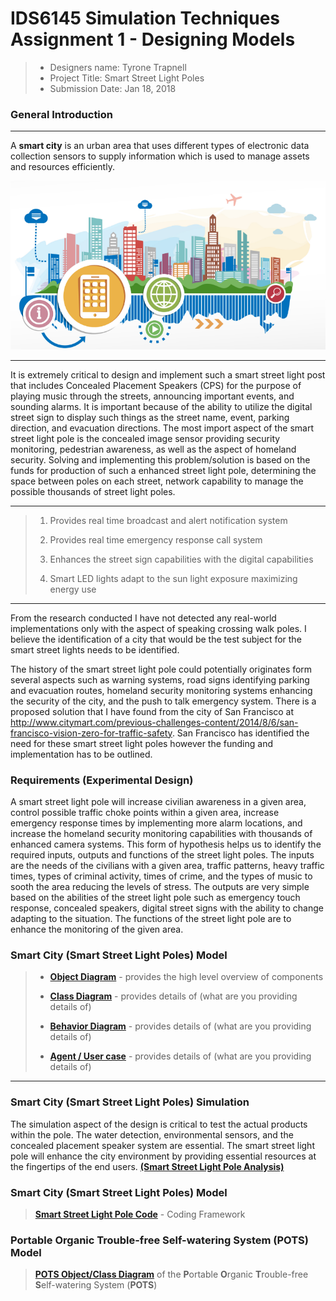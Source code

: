 # IDS6145 Simulation Techniques Assignment 1 - Designing Models



> * Designers name: Tyrone Trapnell
> * Project Title: Smart Street Light Poles
> * Submission Date: Jan 18, 2018

### General Introduction
- - -
A **smart city** is an urban area that uses different types of electronic data collection sensors to supply information which is used to manage assets and resources efficiently.

![Image of Smart City](diagrams/smart-city.png)

- - -

It is extremely critical to design and implement such a smart street light post that includes Concealed Placement Speakers (CPS) for the purpose of playing music through the streets, announcing important events, and sounding alarms.   It is important because of the ability to utilize the digital street sign to display such things as the street name, event, parking direction, and evacuation directions.  The most import aspect of the smart street light pole is the concealed image sensor providing security monitoring, pedestrian awareness, as well as the aspect of homeland security.  Solving and implementing this problem/solution is based on the funds for production of such a enhanced street light pole, determining the space between poles on each street, network capability to manage the possible thousands of street light poles.

- - -

> 1. Provides real time broadcast and alert notification system
>
> 2. Provides real time emergency response call system
>
> 3. Enhances the street sign capabilities with the digital capabilities
>
> 4. Smart LED lights adapt to the sun light exposure maximizing energy use

- - -



From the research conducted I have not detected any real-world implementations only with the aspect of speaking crossing walk poles.  I believe the identification of a city that would be the test subject for the smart street lights needs to be identified.



The history of the smart street light pole could potentially originates form several aspects such as warning systems, road signs identifying parking and evacuation routes, homeland security monitoring systems enhancing the security of the city, and the push to talk emergency system.  There is a proposed solution that I have found from the city of San Francisco at http://www.citymart.com/previous-challenges-content/2014/8/6/san-francisco-vision-zero-for-traffic-safety.  San Francisco has identified the need for these smart street light poles however the funding and implementation has to be outlined.



### Requirements (Experimental Design)



A smart street light pole will increase civilian awareness in a given area, control possible traffic choke points within a given area, increase emergency response times by implementing more alarm locations, and increase the homeland security monitoring capabilities with thousands of enhanced camera systems.  This form of hypothesis helps us to identify the required inputs, outputs and functions of the street light poles.  The inputs are the needs of the civilians with a given area, traffic patterns, heavy traffic times, types of criminal activity, times of crime, and the types of music to sooth the area reducing the levels of stress. The outputs are very simple based on the abilities of the street light pole such as emergency touch response, concealed speakers, digital street signs with the ability to change adapting to the situation.  The functions of the street light pole are to enhance the monitoring of the given area.



### Smart City (Smart Street Light Poles) Model




> * [**Object Diagram**](model/object_diagram.md) - provides the high level overview of components
>
> * [**Class Diagram**](model/class_diagram.md) - provides details of (what are you providing details of)
>
> * [**Behavior Diagram**](model/behavior_diagram.md) - provides details of (what are you providing details of)
>
> * [**Agent / User case**](model/agent_usecase_diagram.md) - provides details of (what are you providing details of)

- - -

### Smart City (Smart Street Light Poles) Simulation



The simulation aspect of the design is critical to test the actual products within the pole.  The water detection, environmental sensors, and the concealed placement speaker system are essential.  The smart street light pole will enhance the city environment by providing essential resources at the fingertips of the end users. [**(Smart Street Light Pole Analysis)**](analysis/README.md)




### Smart City (Smart Street Light Poles) Model

>[**Smart Street Light Pole Code**](code/README.md) - Coding Framework 



### **P**ortable **O**rganic **T**rouble-free **S**elf-watering System (**POTS**) Model

>[**POTS Object/Class Diagram**](code/POTS_system/README.md) of the **P**ortable **O**rganic **T**rouble-free **S**elf-watering System (**POTS**) 

